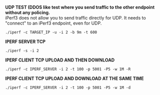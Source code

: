 **UDP TEST (DDOS like test where you send traffic to the other endpoint without any policing.**  
iPerf3 does not allow you to send traffic directly for UDP. It needs to "connect" to an iPerf3 endpoint, even for UDP.

```
./iperf -c TARGET_IP -u -i 2 -b 9m -t 600
```
**IPERF SERVER TCP**
```
./iperf -s -i 2
```
**IPERF CLIENT TCP UPLOAD AND THEN DOWNLOAD**
```
./iperf -c IPERF_SERVER -i 2 -t 100 -p 5001 -P5 -w 1M -R
```
**IPERF CLIENT TCP UPLOAD AND DOWNLOAD AT THE SAME TIME**
```
./iperf -c IPERF_SERVER -i 2 -t 100 -p 5001 -P5 -w 1M -d
```
